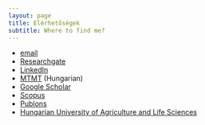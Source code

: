 ```yaml
---
layout: page
title: Elérhetőségek
subtitle: Where to find me?
---
```


- [email](mailto:balazs.boncsarovszkid@gmail.com)
- [Researchgate]([https://www.researchgate.net/profile/Attila_Gere](https://www.researchgate.net/profile/Balazs-Boncsarovszki-2?ev=hdr_xprf))
- [LinkedIn](https://www.linkedin.com/in/bal%C3%A1zs-boncsarovszki-138a602ab/)
- [MTMT](https://m2.mtmt.hu/gui2/?type=authors&mode=browse&sel=10032036) (Hungarian)
- [Google Scholar](https://scholar.google.com/citations?user=2X0IvcIAAAAJ&hl=en)
- [Scopus](https://www.scopus.com/authid/detail.uri?origin=resultslist&authorId=51664760800&zone=)
- [Publons](https://publons.com/researcher/1435512/attila-gere/metrics/)
- [Hungarian University of Agriculture and Life Sciences](https://research.uni-mate.hu/w/gere-attila)
